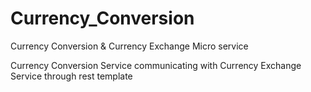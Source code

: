 # Currency_Conversion
Currency Conversion &amp; Currency Exchange Micro service

Currency Conversion Service communicating with Currency Exchange Service through rest template